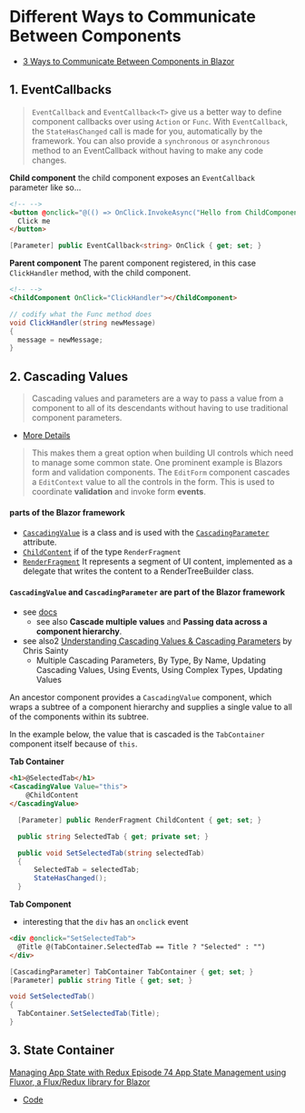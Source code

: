 ﻿# Different Ways to Communicate Between Components

- [3 Ways to Communicate Between Components in Blazor](https://chrissainty.com/3-ways-to-communicate-between-components-in-blazor/)

## 1. EventCallbacks

> `EventCallback` and `EventCallback<T>` give us a better way to define component callbacks over using `Action` or `Func`.
> With `EventCallback`, the `StateHasChanged` call is made for you, automatically by the framework. 
> You can also provide a `synchronous` or `asynchronous` method to an EventCallback without having to make any code changes.

**Child component**
the child component exposes an `EventCallback` parameter like so...

```html
<!-- -->
<button @onclick="@(() => OnClick.InvokeAsync("Hello from ChildComponent"))">
  Click me
</button>
```

```csharp
[Parameter] public EventCallback<string> OnClick { get; set; }
```

**Parent component**
The parent component registered, in this case `ClickHandler` method, with the child component.

```html
<!-- -->
<ChildComponent OnClick="ClickHandler"></ChildComponent>
```

```csharp
// codify what the Func method does
void ClickHandler(string newMessage)
{
  message = newMessage;
}
```

## 2. Cascading Values
> Cascading values and parameters are a way to pass a value from a component to all of its descendants without having to use traditional component parameters.
- [More Details](https://chrissainty.com/understanding-cascading-values-and-cascading-parameters/)
> This makes them a great option when building UI controls which need to manage some common state. 
> One prominent example is Blazors form and validation components. 
> The `EditForm` component cascades a `EditContext` value to all the controls in the form. 
> This is used to coordinate **validation** and invoke form **events**.

#### parts of the Blazor framework
- [`CascadingValue`](https://docs.microsoft.com/en-us/dotnet/api/microsoft.aspnetcore.components.cascadingvalue-1?view=aspnetcore-6.0) is a class and is used with the [`CascadingParameter`](https://docs.microsoft.com/en-us/dotnet/api/microsoft.aspnetcore.components.cascadingparameterattribute) attribute.
- [`ChildContent`](https://docs.microsoft.com/en-us/dotnet/api/microsoft.aspnetcore.components.layoutview.childcontent?view=aspnetcore-6.0#microsoft-aspnetcore-components-layoutview-childcontent) if of the type `RenderFragment`
- [`RenderFragment`](https://docs.microsoft.com/en-us/dotnet/api/microsoft.aspnetcore.components.renderfragment?view=aspnetcore-6.0) It represents a segment of UI content, implemented as a delegate that writes the content to a RenderTreeBuilder class.


#### `CascadingValue` and `CascadingParameter` are part of the Blazor framework
- see  [docs](https://docs.microsoft.com/en-us/aspnet/core/blazor/components/cascading-values-and-parameters?view=aspnetcore-6.0) 
  - see also **Cascade multiple values** and **Passing data across a component hierarchy**.
- see also2 [Understanding Cascading Values & Cascading Parameters](https://chrissainty.com/understanding-cascading-values-and-cascading-parameters/) by Chris Sainty
  - Multiple Cascading Parameters, By Type, By Name, Updating Cascading Values, Using Events, Using Complex Types, Updating Values


An ancestor component provides a `CascadingValue` component, which wraps a subtree of a component hierarchy and supplies a single value to all of the components within its subtree.

In the example below, the value that is cascaded is the `TabContainer` component itself because of `this`.

**Tab Container**
```html
<h1>@SelectedTab</h1>
<CascadingValue Value="this">
    @ChildContent
</CascadingValue>
```

```csharp
  [Parameter] public RenderFragment ChildContent { get; set; }

  public string SelectedTab { get; private set; }

  public void SetSelectedTab(string selectedTab)
  {
      SelectedTab = selectedTab;
      StateHasChanged();
  }
```


**Tab Component**
- interesting that the `div` has an `onclick` event
```html
<div @onclick="SetSelectedTab">
  @Title @(TabContainer.SelectedTab == Title ? "Selected" : "")
</div>
```

```csharp
[CascadingParameter] TabContainer TabContainer { get; set; }
[Parameter] public string Title { get; set; }

void SetSelectedTab()
{
  TabContainer.SetSelectedTab(Title);
}
```

## 3. State Container

[Managing App State with Redux Episode 74 App State Management using Fluxor, a Flux/Redux library for Blazor](https://youtu.be/Vn6dKN_hTrs)
- [Code](https://blazorroadshow.azurewebsites.net/blazortrainfiles/FluxorDemo.zip)